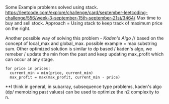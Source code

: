 Some Example problems solved using stack.
https://leetcode.com/explore/challenge/card/september-leetcoding-challenge/556/week-3-september-15th-september-21st/3464/
Max time to buy and sell stock.
Approach = Using stack to keep track of maximum price on the right.

Another possible way of solving this problem - 
_Kaden's Algo_  // based on the concept of local_max and global_max. possible example = max substring sum.
Other optimized solution is similar to dp based / kaden's algo, we remeber / update the min from the past and keep updating max_profit which can occur at any stage.
```
for price in prices:
  current_min = min(price, current_min)
  max_profit = max(max_profit, current_min - price)
```
**I think in general, in subarray, subsequence type problems, kaden's algo (dp/ memoizing past values) can be used to optimize the n2 complexity to n.
